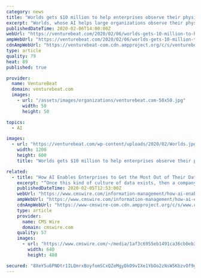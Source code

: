 ```yaml
---
category: news
title: "Worlds gets $10 million to help enterprises observe their physical environments with AI"
excerpt: "Worlds, whose AI helps large organizations observe their physical spaces to ensure security, safety, and productivity, has raised $10 million in a first round of funding. The Dallas-based startup uses multiple cameras to track spaces in 3D over time, providing a more reliable view of what’s happening than typical 2D security video would."
publishedDateTime: 2020-02-06T14:00:00Z
webUrl: "https://venturebeat.com/2020/02/06/worlds-gets-10-million-to-help-enterprises-observe-their-physical-environments-with-ai/"
ampWebUrl: "https://venturebeat.com/2020/02/06/worlds-gets-10-million-to-help-enterprises-observe-their-physical-environments-with-ai/amp/"
cdnAmpWebUrl: "https://venturebeat-com.cdn.ampproject.org/c/s/venturebeat.com/2020/02/06/worlds-gets-10-million-to-help-enterprises-observe-their-physical-environments-with-ai/amp/"
type: article
quality: 79
heat: 89
published: true

provider:
  name: VentureBeat
  domain: venturebeat.com
  images:
    - url: "/assets/images/organizations/venturebeat.com-50x50.jpg"
      width: 50
      height: 50

topics:
  - AI

images:
  - url: "https://venturebeat.com/wp-content/uploads/2020/02/Worlds.jpg?fit=1200%2C600&strip=all"
    width: 1200
    height: 600
    title: "Worlds gets $10 million to help enterprises observe their physical environments with AI"

related:
  - title: "How AI Enables Enterprises to Get the Most Out of Their Data"
    excerpt: "“Once this kind of culture of data exists, then a company can start thinking about what technology to invest in, what platform to use, what questions to answer. Does every enterprise need AI — the answer is no. And only enterprises with an existing ..."
    publishedDateTime: 2020-02-05T12:53:00Z
    webUrl: "https://www.cmswire.com/information-management/how-ai-enables-enterprises-to-get-the-most-out-of-their-data/"
    ampWebUrl: "https://www.cmswire.com/information-management/how-ai-enables-enterprises-to-get-the-most-out-of-their-data/amp/"
    cdnAmpWebUrl: "https://www-cmswire-com.cdn.ampproject.org/c/s/www.cmswire.com/information-management/how-ai-enables-enterprises-to-get-the-most-out-of-their-data/amp/"
    type: article
    provider:
      name: CMS Wire
      domain: cmswire.com
    quality: 57
    images:
      - url: "https://www.cmswire.com/~/media/1af3c6955eb1491ca36cb0eb3976fa6e.png?mw=1024&hash=331E78DE0352727AD7CBAEEE947E2EA7447D2960"
        width: 640
        height: 480

secured: "8XeY5u6PNDtr1ILQmrxBoyfomSCxQZeMgyDkO9vIXe1YbOo2zNsW5KbzvOf9g/VWqetB/eNz/OyKd0EpGX3VXUXCN31KPxNzsZgsoaZPv3cQJtiHWikKBYM4ys6tP/QQ7zzIJF78nkQ44yy0HwepsE7bhJVhwgQEmYf5VVSTnQHJa29ulqIKYW4YNyrjVflH+/lMKMlzoDx1CX3t5RnCtlMwakvoYyCXi6LOdis4Ux1DuOxZvCOPCFucNQQj0aAubfCEnHRihxne6DME0haLURFxX51wDyrwNgYUgPVajulpfn1Bv989xHUg40j3ErpXROyvu5368UoTT03aImL8TW3kv1fXW7l6p48slfMxXCgH8fwZafhqKSpf2LIWDHcW+/Rf6v7yPoCE1AR7jaD9EY2Io4K52zXQj3W3ZPs4r7Yg5zU7ypatrmfaX9zIa2eLmizoBw8i6XPqbFv8U7f41d/Y4/GY+Yb5a6y42U2qwEU=;n1GguC3vXAFtYLooUPYwMg=="
---
```



